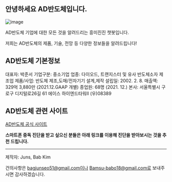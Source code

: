 ## 안녕하세요 AD반도체입니다.

![image](https://user-images.githubusercontent.com/88129735/170445255-7ef227aa-b0de-448e-b879-a07dd6931fc2.png)

AD반도체 기업에 대한 모든 것을 알려드리는 흥미진진 챗봇입니다.

저희는 AD반도체의 제품, 기술, 전망 등 다양한 정보들을 알려드립니다!

## AD반도체 기본정보
대표자: 박준서
기업구분: 중소기업
업종: 다이오드, 트랜지스터 및 유사 반도체소자 제조업
제품/사업: 반도체 제조,도매/전자기기 설계,제작
설립일: 2002. 2. 8.
매출액: 329억 3,880만 (2021.12.GAAP 개별)
종업원: 68명 (2021. 12.)
본사: 서울특별시 구로구 디지털로26길 61 에이스 하이엔드타워Ⅱ (우)08389

## AD반도체 관련 사이트

[AD반도체 공식 사이트](http://www.adsemicon.com/eng/main/main.php)

**스마트폰 중독 진단을 받고 싶으신 분들은 아래 링크를 이용해 진단을 받아보시는 것을 추천 드립니다.**
  
<hr/>


제작자: Juns, Bab Kim

건의사항은 bagjunseo51@gmail.com이나 Bamsu-babo18@gmail.com로 보내주시면 감사하겠습니다.
